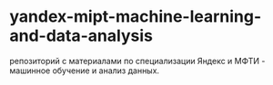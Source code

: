 # yandex-mipt-machine-learning-and-data-analysis
репозиторий с материалами по специализации Яндекс и МФТИ - машинное обучение и анализ данных. 
